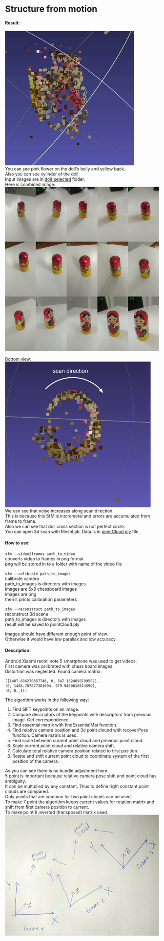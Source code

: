 # Structure from motion  
#### Result:  
![3d visualization](./markdown_site/3d_visualization.gif)  
You can see pink flower on the doll's belly and yellow back.  
Also you can see cylinder of the doll.  
Input images are in [doll_selected](./doll_selected) folder.  
Here is combined image:  
![combined image](./markdown_site/input_pano.png)  
  
Bottom view:  
![scan direction](./markdown_site/doll_scan_2.png)  
We can see that noise increases along scan direction.  
This is because this SfM is intcremetal and errors are accumulated from frame to frame.  
Also we can see that doll cross section is not perfect circle.  
You can open 3d scan with MeshLab.
Data is in [pointCloud.ply](./pointCloud.ply) file.  
#### How to use:
```sfm --video2frames path_to_video```  
   converts video to frames in png format  
   png will be stored in to a folder with name of the video file  
  
```sfm --calibrate path_to_images```  
   calibrate camera  
   path_to_images is directory with images  
   images are 6x9 chessboard images  
   images are png  
   then it prints calibration parameters  
  
```sfm --reconstruct path_to_images```  
   reconstruct 3d scene  
   path_to_images is directory with images  
   result will be saved to pointCloud.ply  
  
Images should have different enough point of view.  
Otherwise it would have low parallax and low accuracy.
    
#### Description:  
Android Xiaomi redmi note 5 smartphone was used to get videos.  
First camera was calibrated with chess board images.  
Distortion was neglected. 
Found camera matrix:  
```text
[[1487.886270357746, 0, 547.1524898799552], 
[0, 1488.787677381604, 979.9460018614599],
[0, 0, 1]]
```
The algorithm works in the following way:
1. Find SIFT keypoints on an image.
2. Compare descriptors of the keypoints with descriptors from previous image. Get correspondence.  
3. Find essential matrix with findEssentialMat function.  
4. Find relative camera position and 3d point clound with recoverPose function. Camera matrix is used.  
5. Find scale between current point cloud and previous point cloud.
6. Scale current point cloud and relative camera shift.  
7. Calculate total relative camera position related to first position.
8. Rotate and shift current point cloud to coordinate system of the first position of the camera.
  
As you can see there is no bundle adjustment here.  
5 point is important because relative camera pose shift and point cloud has ambiguity.      
It can be multiplied by any constant. Thus to define right constant point clouds are compared.  
Only points that are common for two point clouds can be used.  
To make 7 point the algorithm keeps current values for rotation matrix and shift from first camera position to current.  
To make point 8 inverted (transposed) matrix used.  
![](./markdown_site/frames.jpg)
 


  
